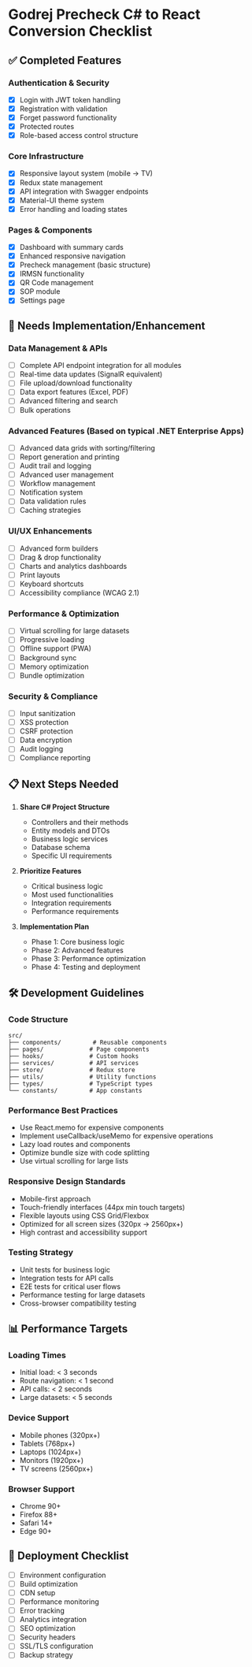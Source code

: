 # Godrej Precheck C# to React Conversion Checklist

## ✅ Completed Features

### Authentication & Security
- [x] Login with JWT token handling
- [x] Registration with validation
- [x] Forget password functionality
- [x] Protected routes
- [x] Role-based access control structure

### Core Infrastructure
- [x] Responsive layout system (mobile → TV)
- [x] Redux state management
- [x] API integration with Swagger endpoints
- [x] Material-UI theme system
- [x] Error handling and loading states

### Pages & Components
- [x] Dashboard with summary cards
- [x] Enhanced responsive navigation
- [x] Precheck management (basic structure)
- [x] IRMSN functionality
- [x] QR Code management
- [x] SOP module
- [x] Settings page

## 🔄 Needs Implementation/Enhancement

### Data Management & APIs
- [ ] Complete API endpoint integration for all modules
- [ ] Real-time data updates (SignalR equivalent)
- [ ] File upload/download functionality
- [ ] Data export features (Excel, PDF)
- [ ] Advanced filtering and search
- [ ] Bulk operations

### Advanced Features (Based on typical .NET Enterprise Apps)
- [ ] Advanced data grids with sorting/filtering
- [ ] Report generation and printing
- [ ] Audit trail and logging
- [ ] Advanced user management
- [ ] Workflow management
- [ ] Notification system
- [ ] Data validation rules
- [ ] Caching strategies

### UI/UX Enhancements
- [ ] Advanced form builders
- [ ] Drag & drop functionality
- [ ] Charts and analytics dashboards
- [ ] Print layouts
- [ ] Keyboard shortcuts
- [ ] Accessibility compliance (WCAG 2.1)

### Performance & Optimization
- [ ] Virtual scrolling for large datasets
- [ ] Progressive loading
- [ ] Offline support (PWA)
- [ ] Background sync
- [ ] Memory optimization
- [ ] Bundle optimization

### Security & Compliance
- [ ] Input sanitization
- [ ] XSS protection
- [ ] CSRF protection
- [ ] Data encryption
- [ ] Audit logging
- [ ] Compliance reporting

## 📋 Next Steps Needed

1. **Share C# Project Structure**
   - Controllers and their methods
   - Entity models and DTOs
   - Business logic services
   - Database schema
   - Specific UI requirements

2. **Prioritize Features**
   - Critical business logic
   - Most used functionalities
   - Integration requirements
   - Performance requirements

3. **Implementation Plan**
   - Phase 1: Core business logic
   - Phase 2: Advanced features
   - Phase 3: Performance optimization
   - Phase 4: Testing and deployment

## 🛠️ Development Guidelines

### Code Structure
```
src/
├── components/         # Reusable components
├── pages/             # Page components
├── hooks/             # Custom hooks
├── services/          # API services
├── store/             # Redux store
├── utils/             # Utility functions
├── types/             # TypeScript types
└── constants/         # App constants
```

### Performance Best Practices
- Use React.memo for expensive components
- Implement useCallback/useMemo for expensive operations
- Lazy load routes and components
- Optimize bundle size with code splitting
- Use virtual scrolling for large lists

### Responsive Design Standards
- Mobile-first approach
- Touch-friendly interfaces (44px min touch targets)
- Flexible layouts using CSS Grid/Flexbox
- Optimized for all screen sizes (320px → 2560px+)
- High contrast and accessibility support

### Testing Strategy
- Unit tests for business logic
- Integration tests for API calls
- E2E tests for critical user flows
- Performance testing for large datasets
- Cross-browser compatibility testing

## 📊 Performance Targets

### Loading Times
- Initial load: < 3 seconds
- Route navigation: < 1 second
- API calls: < 2 seconds
- Large datasets: < 5 seconds

### Device Support
- Mobile phones (320px+)
- Tablets (768px+)
- Laptops (1024px+)
- Monitors (1920px+)
- TV screens (2560px+)

### Browser Support
- Chrome 90+
- Firefox 88+
- Safari 14+
- Edge 90+

## 🚀 Deployment Checklist

- [ ] Environment configuration
- [ ] Build optimization
- [ ] CDN setup
- [ ] Performance monitoring
- [ ] Error tracking
- [ ] Analytics integration
- [ ] SEO optimization
- [ ] Security headers
- [ ] SSL/TLS configuration
- [ ] Backup strategy 